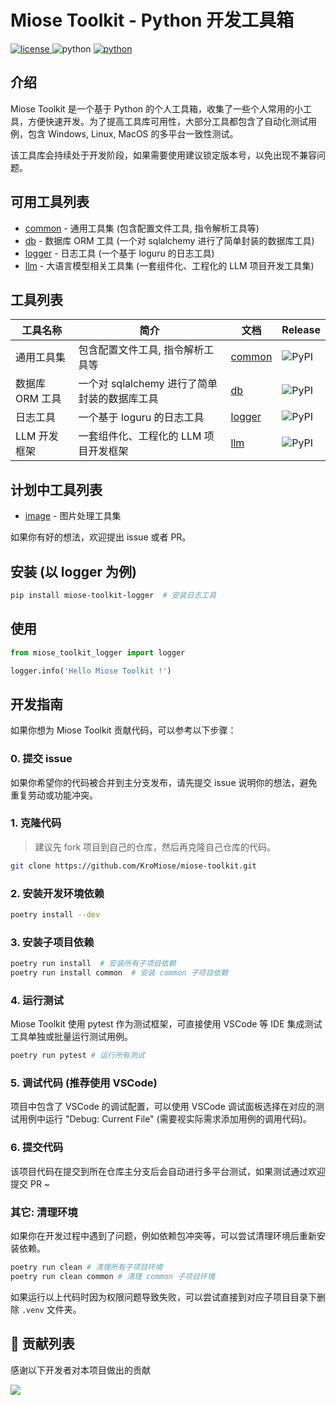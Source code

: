 # Miose Toolkit - Python 开发工具箱

<div>
  <a href="./LICENSE">
    <img src="https://img.shields.io/badge/license-Apache 2.0-6cg.svg" alt="license">
  </a>
  <img src="https://img.shields.io/badge/python-3.8+-6a9.svg" alt="python">
  <a href="https://jq.qq.com/?_wv=1027&k=71t9iCT7">
    <img src="https://img.shields.io/badge/加入交流群-636925153-c42.svg" alt="python">
  </a>
</div>

## 介绍

Miose Toolkit 是一个基于 Python 的个人工具箱，收集了一些个人常用的小工具，方便快速开发。为了提高工具库可用性，大部分工具都包含了自动化测试用例，包含 Windows, Linux, MacOS 的多平台一致性测试。

该工具库会持续处于开发阶段，如果需要使用建议锁定版本号，以免出现不兼容问题。

## 可用工具列表

- [common](./packages/common/README.md) - 通用工具集 (包含配置文件工具, 指令解析工具等)
- [db](./packages/db/README.md) - 数据库 ORM 工具 (一个对 sqlalchemy 进行了简单封装的数据库工具)
- [logger](./packages/logger/README.md) - 日志工具 (一个基于 loguru 的日志工具)
- [llm](./packages/llm/README.md) - 大语言模型相关工具集 (一套组件化、工程化的 LLM 项目开发工具集)

## 工具列表

| 工具名称        | 简介                                         | 文档                                  | Release                                                         |
| --------------- | -------------------------------------------- | ------------------------------------- | --------------------------------------------------------------- |
| 通用工具集      | 包含配置文件工具, 指令解析工具等             | [common](./packages/common/README.md) | ![PyPI](https://img.shields.io/pypi/v/miose-toolkit-common.svg) |
| 数据库 ORM 工具 | 一个对 sqlalchemy 进行了简单封装的数据库工具 | [db](./packages/db/README.md)         | ![PyPI](https://img.shields.io/pypi/v/miose-toolkit-db.svg)     |
| 日志工具        | 一个基于 loguru 的日志工具                   | [logger](./packages/logger/README.md) | ![PyPI](https://img.shields.io/pypi/v/miose-toolkit-logger.svg) |
| LLM 开发框架    | 一套组件化、工程化的 LLM 项目开发框架        | [llm](./packages/llm/README.md)       | ![PyPI](https://img.shields.io/pypi/v/miose-toolkit-llm.svg)    |

## 计划中工具列表

- [image](./packages/image/README.md) - 图片处理工具集

如果你有好的想法，欢迎提出 issue 或者 PR。

## 安装 (以 logger 为例)

```bash
pip install miose-toolkit-logger  # 安装日志工具
```

## 使用

```python
from miose_toolkit_logger import logger

logger.info('Hello Miose Toolkit !')
```

## 开发指南

如果你想为 Miose Toolkit 贡献代码，可以参考以下步骤：

### 0. 提交 issue

如果你希望你的代码被合并到主分支发布，请先提交 issue 说明你的想法，避免重复劳动或功能冲突。

### 1. 克隆代码

> 建议先 fork 项目到自己的仓库，然后再克隆自己仓库的代码。

```bash
git clone https://github.com/KroMiose/miose-toolkit.git
```

### 2. 安装开发环境依赖

```bash
poetry install --dev
```

### 3. 安装子项目依赖

```bash
poetry run install  # 安装所有子项目依赖
poetry run install common  # 安装 common 子项目依赖
```

### 4. 运行测试

Miose Toolkit 使用 pytest 作为测试框架，可直接使用 VSCode 等 IDE 集成测试工具单独或批量运行测试用例。

```bash
poetry run pytest # 运行所有测试
```

### 5. 调试代码 (推荐使用 VSCode)

项目中包含了 VSCode 的调试配置，可以使用 VSCode 调试面板选择在对应的测试用例中运行 "Debug: Current File" (需要视实际需求添加用例的调用代码)。

### 6. 提交代码

该项目代码在提交到所在仓库主分支后会自动进行多平台测试，如果测试通过欢迎提交 PR ~

### 其它: 清理环境

如果你在开发过程中遇到了问题，例如依赖包冲突等，可以尝试清理环境后重新安装依赖。

```bash
poetry run clean # 清理所有子项目环境
poetry run clean common # 清理 common 子项目环境
```

如果运行以上代码时因为权限问题导致失败，可以尝试直接到对应子项目目录下删除 `.venv` 文件夹。

## 🤝 贡献列表

感谢以下开发者对本项目做出的贡献

<a href="https://github.com/KroMiose/miose-toolkit/graphs/contributors">
  <img src="https://contrib.rocks/image?repo=KroMiose/miose-toolkit&max=1000" />
</a>
